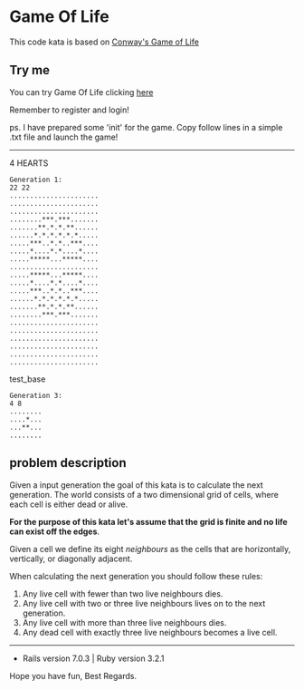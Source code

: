 # Game Of Life

This code kata is based on [Conway's Game of Life](https://en.wikipedia.org/wiki/Conway%27s_Game_of_Life)

## Try me

You can try Game Of Life clicking [here](https://game-of-lif-e.herokuapp.com/)

Remember to register and login!

ps. I have prepared some 'init' for the game. Copy follow lines in a simple .txt file and launch the game!

___________________________

4 HEARTS
```
Generation 1:
22 22
......................
......................
......................
........***.***.......
.......**.*.*.**......
......*.*.*.*.*.*.....
.....***..*.*..***....
.....*....*.*....*....
.....*****...*****....
......................
.....*****...*****....
.....*....*.*....*....
.....***..*.*..***....
......*.*.*.*.*.*.....
.......**.*.*.**......
........***.***.......
......................
......................
......................
......................
......................
......................

```

test_base
```
Generation 3:
4 8
........
....*...
...**...
........
```



## problem description
Given a input generation the goal of this kata is to calculate the next generation.
The world consists of a two dimensional grid of cells, where each cell is either dead or alive.

**For the purpose of this kata let's assume that the grid is finite and no life can exist off the edges**.

Given a cell we define its eight *neighbours* as the cells that are horizontally, vertically, or diagonally adjacent.

When calculating the next generation you should follow these rules:
1. Any live cell with fewer than two live neighbours dies.
2. Any live cell with two or three live neighbours lives on to the next generation.
3. Any live cell with more than three live neighbours dies.
4. Any dead cell with exactly three live neighbours becomes a live cell.

___________________________

* Rails version 7.0.3 | Ruby version 3.2.1

Hope you have fun,
Best Regards.
